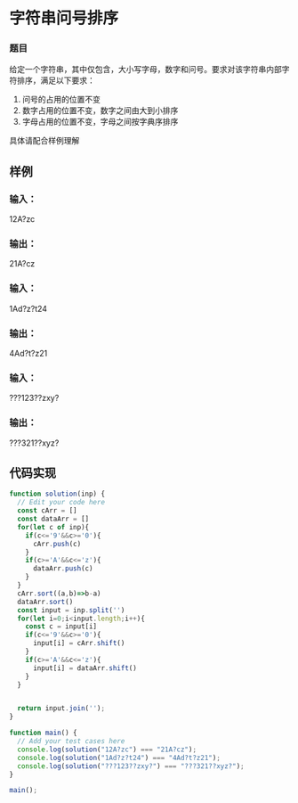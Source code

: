 # 字符串问号排序

### 题目

给定一个字符串，其中仅包含，大小写字母，数字和问号。要求对该字符串内部字符排序，满足以下要求：
1. 问号的占用的位置不变
2. 数字占用的位置不变，数字之间由大到小排序
3. 字母占用的位置不变，字母之间按字典序排序

具体请配合样例理解

## 样例

### 输入：
12A?zc

### 输出：
21A?cz

### 输入：
1Ad?z?t24

### 输出：
4Ad?t?z21

### 输入：
???123??zxy?

### 输出：
???321??xyz?

## 代码实现
```javascript
function solution(inp) {
  // Edit your code here
  const cArr = []
  const dataArr = []
  for(let c of inp){
    if(c<='9'&&c>='0'){
      cArr.push(c)
    }
    if(c>='A'&&c<='z'){
      dataArr.push(c)
    }
  }
  cArr.sort((a,b)=>b-a)
  dataArr.sort()
  const input = inp.split('')
  for(let i=0;i<input.length;i++){
    const c = input[i]
    if(c<='9'&&c>='0'){
      input[i] = cArr.shift()
    }
    if(c>='A'&&c<='z'){
      input[i] = dataArr.shift()
    }
  }


  return input.join('');
}

function main() {
  // Add your test cases here
  console.log(solution("12A?zc") === "21A?cz");
  console.log(solution("1Ad?z?t24") === "4Ad?t?z21");
  console.log(solution("???123??zxy?") === "???321??xyz?");
}

main();

```

